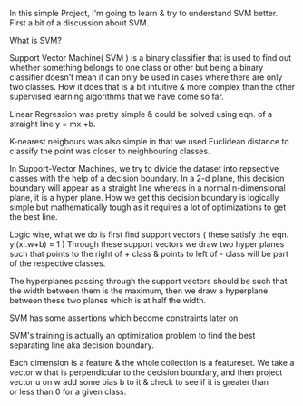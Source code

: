 In this simple Project, I'm going to learn & try to understand SVM better. First a bit of a discussion about SVM.

What is SVM?

Support Vector Machine( SVM ) is a binary classifier that is used to find out whether something belongs to one class
 or other but being a binary classifier doesn't mean it can only be used in cases where there are only two classes. 
 How it does that is a bit intuitive & more complex than the other supervised learning algorithms that we have come so far.
 
 Linear Regression was pretty simple & could be solved using eqn. of a straight line y = mx +b.
 
 K-nearest neigbours was also simple in that we used Euclidean distance to classify the point was closer to neighbouring classes.
 
 In Support-Vector Machines, we try to divide the dataset into repsective classes with the help of a decision boundary. In a 2-d plane,
 this decision boundary will appear as a straight line whereas in a normal n-dimensional plane, it is a hyper plane. How we get this decision boundary is 
 logically simple but mathematically tough as it requires a lot of optimizations to get the best line.
 
 Logic wise, what we do is first find support vectors ( these satisfy the eqn. yi(xi.w+b) = 1 ) Through these support vectors we 
 draw two hyper planes such that points to the right of + class & points to left of - class will be part of the respective classes. 
 
 The hyperplanes passing through the support vectors should be such that the width between them is the maximum, then we draw a hyperplane between these two
 planes which is at half the width.   
 
 SVM has some assertions which become constraints later on.
 
 SVM's training is actually an optimization problem to find the best separating line aka
 decision boundary.
 
 Each dimension is a feature & the whole collection is a featureset.
 We take a vector w that is perpendicular to the decision boundary, and then project vector u on w add some bias b to it & check to see if it is greater than  
 or less than 0 for a given class.
 
 
 
  